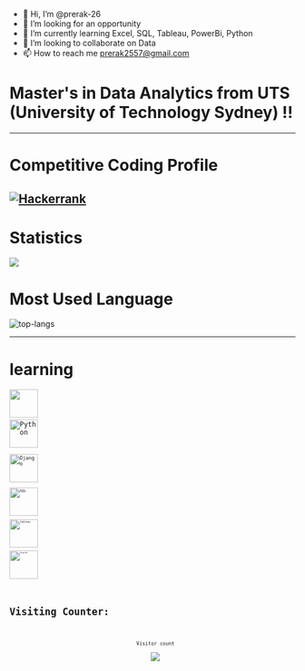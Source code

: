 - 👋 Hi, I’m @prerak-26
- 👀 I’m looking for an opportunity 
- 🌱 I’m currently learning Excel, SQL, Tableau, PowerBi, Python
- 💞️ I’m looking to collaborate on Data
- 📫 How to reach me prerak2557@gmail.com

<!---
prerak-26/prerak-26 is a ✨ special ✨ repository because its `README.md` (this file) appears on your GitHub profile.
You can click the Preview link to take a look at your changes.
--->


# Master's in Data Analytics from UTS (University of Technology Sydney) !!

  

---


# Competitive Coding Profile #

[![Hackerrank](https://img.shields.io/badge/-hackerrank-7cfc00?style=flat&labelColor=7cfc00&logo=hackerrank&logoColor=white)](https://www.hackerrank.com/prerak2557)
---

# Statistics #

<img src="https://github-readme-stats.vercel.app/api?username=prerak-26&&show_icons=true&title_color=ffffff&icon_color=bb2acf&text_color=daf7dc&bg_color=151515">


# Most Used Language #

![top-langs](https://github-readme-stats.vercel.app/api/top-langs?username=prerak-26&show_icons=true&title_color=fff&icon_color=79ff97&text_color=9f9f9f&bg_color=151515)

---


# learning 

<code><a href="https://www.javascript.com/" target="_blank"><img height="50" src="https://www.vectorlogo.zone/logos/javascript/javascript-horizontal.svg"></a></code>
<code> <img title="Python" height="50" src="https://www.vectorlogo.zone/logos/python/python-icon.svg"/> <code>
<code> <img title="Django" height="50" src="https://www.vectorlogo.zone/logos/djangoproject/djangoproject-icon.svg"/> <code>
<code> <img title="SQL" height="50" src="https://www.vectorlogo.zone/logos/mysql/mysql-ar21.svg"/> <code>
<code> <img title="Tableau" height="50" src="https://worldvectorlogo.com/logo/microsoft-excel-2013"/> <code>
<code> <img title="PowerBI" height="50" src="https://www.vectorlogo.zone/logos/djangoproject/djangoproject-icon.svg"/> <code>


# Visiting Counter:
<p align="center"> 
  Visitor count<br>
  <img src="https://profile-counter.glitch.me/prerak-26/count.svg" />
</p>


